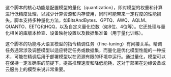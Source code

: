 这个脚本的核心功能是配置模型的量化（quantization），即对模型的权重和计算进行低精度处理，以减少计算资源和内存使用，同时可能带来一定程度的性能损失。脚本支持多种量化方法，如BitsAndBytes、GPTQ、AWQ、AQLM、QUANTO、EETQ和HQQ，以及自定义量化位数（如8位、4位等）。它还处理与量化相关的库版本检查、设备映射设置以及数据集准备（用于量化训练）。

这个脚本的功能与大语言模型的指令精调任务（fine-tuning）有间接关系。精调任务通常涉及调整模型以适应特定任务或数据集，而量化是优化模型性能的一种技术，可能在精调后用于部署模型以在资源有限的环境中运行。通过量化，模型可以在保持一定准确率的前提下，提高推理速度和降低能耗，这对于部署在边缘设备或云服务上的模型来说非常重要。
